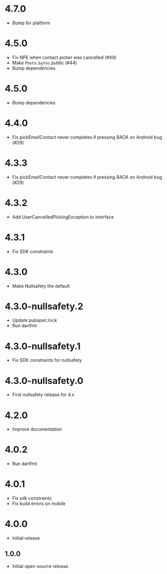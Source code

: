 # 4.7.0

- Bump for platform

# 4.5.0

- Fix NPE when contact picker was cancelled (#49)
- Make `Photo.bytes` public (#44)
- Bump dependencies

# 4.5.0

- Bump dependencies

# 4.4.0

- Fix pickEmailContact never completes if pressing BACK on Android bug (#29)

# 4.3.3

- Fix pickEmailContact never completes if pressing BACK on Android bug (#29)

# 4.3.2
- Add UserCancelledPickingException to interface

# 4.3.1
- Fix SDK constraints

# 4.3.0
- Make Nullsafety the default

# 4.3.0-nullsafety.2

- Update pubspec.lock
- Run dartfmt

# 4.3.0-nullsafety.1

- Fix SDK constraints for nullsafety

# 4.3.0-nullsafety.0

- First nullsafety release for 4.x

# 4.2.0

- Improve documentation

# 4.0.2

- Run dartfmt

# 4.0.1

- Fix sdk constraints
- Fix build errors on mobile

# 4.0.0

- Initial release

## 1.0.0

- Initial open-source release.
